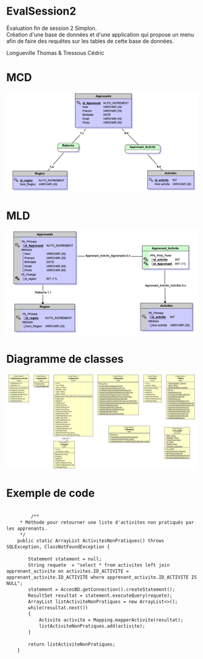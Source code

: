 # EvalSession2
Évaluation fin de session 2 Simplon.<br/>
Création d'une base de données et d'une application qui propose un menu afin de faire des requêtes sur les tables de cette base de données.

Longueville Thomas & Tressous Cédric

# MCD 

![MCD](MCDevalSession2.JPG)

# MLD

![MLD](MLDevalSession2.JPG)

# Diagramme de classes

![ClassDiagram](ClassDiagram.JPG)

# Exemple de code

<pre><code>
         /**
	 * Méthode pour retourner une liste d'activites non pratiqués par les apprenants.
	 */
	public static ArrayList<Activite> ActivitesNonPratiques() throws SQLException, ClassNotFoundException {
		
		Statement statement = null;
		String requete	= "select * from activites left join apprenant_activite on activites.ID_ACTIVITE = apprenant_activite.ID_ACTIVITE where apprenant_activite.ID_ACTIVITE IS NULL";
		statement = AccesBD.getConnection().createStatement();
		ResultSet resultat = statement.executeQuery(requete);
		ArrayList<Activite> listActiviteNonPratiques = new ArrayList<>();
		while(resultat.next())
		{
			Activite activite = Mapping.mapperActivite(resultat);
			listActiviteNonPratiques.add(activite);
		}
		
		return listActiviteNonPratiques;
	}
</code></pre>
